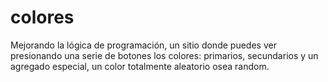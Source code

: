 # colores
Mejorando la lógica de programación, un sitio donde puedes ver presionando una serie de botones los colores: primarios, secundarios y un agregado especial, un color totalmente aleatorio osea random.
